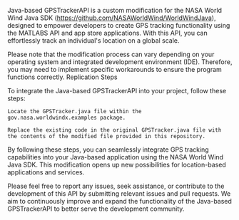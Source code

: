 Java-based GPSTrackerAPI is a custom modification for the NASA World Wind Java SDK (https://github.com/NASAWorldWind/WorldWindJava), designed to empower developers to create GPS tracking functionality using the MATLABS API and app store applications. With this API, you can effortlessly track an individual's location on a global scale.

Please note that the modification process can vary depending on your operating system and integrated development environment (IDE). Therefore, you may need to implement specific workarounds to ensure the program functions correctly.
Replication Steps

To integrate the Java-based GPSTrackerAPI into your project, follow these steps:

    Locate the GPSTracker.java file within the gov.nasa.worldwindx.examples package.

    Replace the existing code in the original GPSTracker.java file with the contents of the modified file provided in this repository.

By following these steps, you can seamlessly integrate GPS tracking capabilities into your Java-based application using the NASA World Wind Java SDK. This modification opens up new possibilities for location-based applications and services.

Please feel free to report any issues, seek assistance, or contribute to the development of this API by submitting relevant issues and pull requests. We aim to continuously improve and expand the functionality of the Java-based GPSTrackerAPI to better serve the development community.
